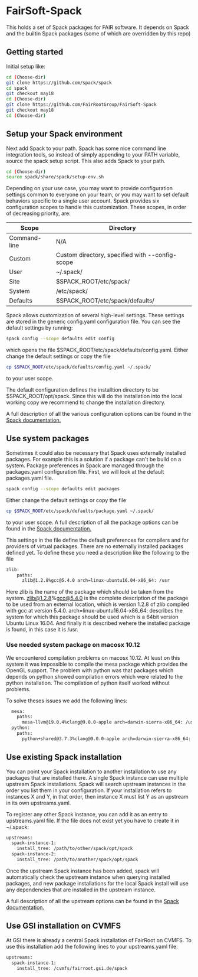 # FairSoft-Spack
This holds a set of Spack packages for FAIR software.  It depends
on Spack and the builtin Spack packages (some of which are overridden
by this repo)

## Getting started

Initial setup like:

```bash
cd (Choose-dir)
git clone https://github.com/spack/spack
cd spack
git checkout may18
cd (Choose-dir)
git clone https://github.com/FairRootGroup/FairSoft-Spack
git checkout may18
cd (Choose-dir)
```

## Setup your Spack environment

Next add Spack to your path. Spack has some nice command line integration tools,
so instead of simply appending to your PATH variable, source the spack setup script.
This also adds Spack to your path.

```bash
cd (Choose-dir)
source spack/share/spack/setup-env.sh
```


Depending on your use case, you may want to provide configuration settings common to everyone on your team,
or you may want to set default behaviors specific to a single user account.
Spack provides six configuration scopes to handle this customization.
These scopes, in order of decreasing priority, are:


| Scope        | Directory |
| ------------ | --------- |
| Command-line | N/A       |
| Custom       | Custom directory, specified with --config-scope |
| User         | ~/.spack/ |
| Site         | $SPACK_ROOT/etc/spack/ |
| System       | /etc/spack/ |
| Defaults     | $SPACK_ROOT/etc/spack/defaults/ |


Spack allows customization of several high-level settings.
These settings are stored in the generic config.yaml configuration file.
You can see the default settings by running:

```bash
spack config --scope defaults edit config
```

which opens the file $SPACK_ROOT/etc/spack/defaults/config.yaml. Either change the default settings
or copy the file

```bash
cp $SPACK_ROOT/etc/spack/defaults/config.yaml ~/.spack/
```

to your user scope.

The default configuration defines the installtion directory to be
$SPACK_ROOT/opt/spack. Since this will do the installation into the local working copy
we recommend to change the installation directory.

A full description of all the various configuration options can be found
in the [Spack documentation.](https://spack.readthedocs.io/en/latest/tutorial_configuration.html)

## Use system packages

Sometimes it could also be necessary that Spack uses externally installed packages.
For example this is a solution if a package can't be build on a system.
Package preferences in Spack are managed through the packages.yaml configuration file.
First, we will look at the default packages.yaml file.

```bash
spack config --scope defaults edit packages
```

Either change the default settings or copy the file

```bash
cp $SPACK_ROOT/etc/spack/defaults/package.yaml ~/.spack/
```

to your user scope. A full description of all the package options can be found
in the [Spack documentation.](https://spack.readthedocs.io/en/latest/tutorial_configuration.html#external-packages)

This settings in the file define the default preferences for compilers and
for providers of virtual packages. There are no externally installed packages
defined yet. To define these you need a description like the following to the file


```bash
zlib:
    paths:
      zlib@1.2.8%gcc@5.4.0 arch=linux-ubuntu16.04-x86_64: /usr
```

Here zlib is the name of the package which should be taken from the system.
zlib@1.2.8%gcc@5.4.0 is the complete description of the package to be used from an
external location, which is version 1.2.8 of zlib compiled with gcc at version 5.4.0.
arch=linux-ubuntu16.04-x86_64: describes the system for which this package should be used
which is a 64bit version Ubuntu Linux 16.04. And finally it is described wehere the
installed package is found, in this case it is /usr.

### Use needed system package on macosx 10.12

We encountered compilation problems on macosx 10.12. At least on this system it was impossible to
compile the mesa package which provides the OpenGL support. The problem with python was that
packages which depends on python showed compilation errors which were related to the python
installation. The compilation of python itself worked without problems.

To solve theses issues we add the following lines:

```bash
  mesa:
    paths:
      mesa~llvm@19.0.4%clang@9.0.0-apple arch=darwin-sierra-x86_64: /usr/local/Cellar/mesa/19.0.2
  python:
    paths:
      python+shared@3.7.3%clang@9.0.0-apple arch=darwin-sierra-x86_64: /usr/local/Cellar/python/3.7.3
```

## Use existing Spack installation

You can point your Spack installation to another installation to use any packages that are installed there.
A single Spack instance can use multiple upstream Spack installations. Spack will search upstream instances
in the order you list them in your configuration. If your installation refers to instances X and Y,
in that order, then instance X must list Y as an upstream in its own upstreams.yaml.

To register any other Spack instance, you can add it as an entry to upstreams.yaml file.
If the file does not exist yet you have to create it in ~/.spack:

```bash
upstreams:
  spack-instance-1:
    install_tree: /path/to/other/spack/opt/spack
  spack-instance-2:
    install_tree: /path/to/another/spack/opt/spack
```

Once the upstream Spack instance has been added, spack will automatically check the upstream instance when
querying installed packages, and new package installations for the local Spack install will use any
dependencies that are installed in the upstream instance.

A full description of all the upstream options can be found
in the [Spack documentation.](https://spack.readthedocs.io/en/latest/chain.html)


## Use GSI installation on CVMFS

At GSI there is already a central Spack installation of FairRoot on CVMFS. To use this installation
add the following lines to your upstreams.yaml file:

```bash
upstreams:
  spack-instance-1:
    install_tree: /cvmfs/fairroot.gsi.de/spack
```



